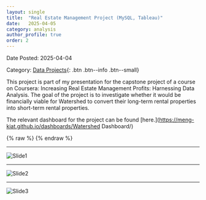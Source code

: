 ```yaml
---
layout: single
title:  "Real Estate Management Project (MySQL, Tableau)"
date:   2025-04-05
category: analysis
author_profile: true
order: 2
---
```

Date Posted: 2025-04-04

Category: [Data Projects](https://meng-kiat.github.io/analysis/){: .btn .btn--info .btn--small}

This project is part of my presentation for the capstone project of a course on Coursera: Increasing Real Estate Management Profits: Harnessing Data Analysis. The goal of the project is to investigate whether it would be financially viable for Watershed to convert their long-term rental properties into short-term rental properties.

The relevant dashboard for the project can be found [here.](https://meng-kiat.github.io/dashboards/Watershed Dashboard/)

{% raw %}
<object data="https://meng-kiat.github.io/assets/files/Watershed-White-Paper.pdf" width="1000" height="1000" type='application/pdf'></object>
{% endraw %}

---

![Slide1](/assets/images/proposal/Slide3.PNG)

---

![Slide2](/assets/images/proposal/Slide4.PNG)

---

![Slide3](/assets/images/proposal/Slide5.PNG)